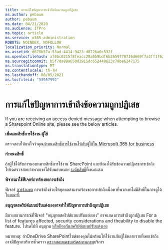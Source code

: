 ```yaml
---
title: การแก้ไขปัญหาการเข้าถึงข้อความถูกปฏิเสธ
ms.author: pebaum
author: pebaum
ms.date: 04/21/2020
ms.audience: ITPro
ms.topic: article
ms.service: o365-administration
ROBOTS: NOINDEX, NOFOLLOW
localization_priority: Normal
ms.assetid: d678b57a-53ad-4414-9423-d8726a0c532f
ms.openlocfilehash: af0bc0215f8feacc28a0b9bdf6b2659778736d669f7a3ff17628401e23d5fb6f
ms.sourcegitcommit: b5f7da89a650d2915dc652449623c78be6247175
ms.translationtype: MT
ms.contentlocale: th-TH
ms.lasthandoff: 08/05/2021
ms.locfileid: "53957992"
---
```

# <a name="troubleshoot-access-denied-messages"></a>การแก้ไขปัญหาการเข้าถึงข้อความถูกปฏิเสธ

If you are receiving an access denied message when attempting to browse a Sharepoint Online site, please see the below articles.

**เพิ่มและสิทธิ์การใช้งาน ผู้ใช้**

ตรวจสอบให้แน่ใจว่าคุณ[กําหนดสิทธิ์การใช้งานให้กับผู้ใช้ใน Microsoft 365 for business](https://docs.microsoft.com/microsoft-365/admin/add-users/add-users)

**กําหนดสิทธิ์**

ถ้าผู้ใช้ได้รับการมอบหมายสิทธิ์การใช้งาน SharePoint และยังคงได้รับข้อความปฏิเสธการเข้าถึง โปรดตรวจสอบว่าพวกเขาได้รับมอบหมาย [ระดับสิทธิ์](https://docs.microsoft.com/sharepoint/understanding-permission-levels)ที่เหมาะสม

**พิจารณาใช้ฟีเจอร์การร้องขอการเข้าถึง**

ฟีเจอร์ [การร้องขอ](https://support.office.com/article/Set-up-and-manage-access-requests-94B26E0B-2822-49D4-929A-8455698654B3) การเข้าถึงช่วยให้บุคคลสามารถร้องขอการเข้าถึงเนื้อหาที่พวกเขาไม่มีสิทธิ์ในการดูได้ในขณะนี้ 

**อนุญาตสคริปต์แบบปรับแต่งเองอาจทําให้ปัญหาการเข้าถึงถูกปฏิเสธ**

มีบางสถานการณ์ที่ฟีเจอร์ "อนุญาตสคริปต์แบบปรับแต่งเอง" อาจแสดงการเข้าถึงถูกปฏิเสธ For a list of features affected, security considerations and theability to disable the feature. โปรดไปที่ อนุญาต [หรือป้องกันสคริปต์แบบปรับแต่งเอง](https://docs.microsoft.com/sharepoint/allow-or-prevent-custom-script)

หมายเหตุ: ถ้าOneDrive SharePointไซต์ของคุณไม่พร้อมให้ใช้งานกับผู้ใช้หลายรายที่เคยเข้าถึงอาจมีปัญหาบริการชั่วคราว [ตรวจสอบแดชบอร์ดสถานภาพ](https://portal.office.com/adminportal/home#/servicehealth)บริการ


  

